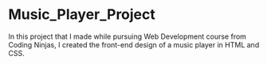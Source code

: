 # Music_Player_Project
In this project that I made while pursuing Web Development course from Coding Ninjas, I created the front-end design of a music player in HTML and CSS.
